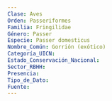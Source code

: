 ```yaml
---
Clase: Aves
Orden: Passeriformes
Familia: Fringilidae
Género: Passer
Especie: Passer domesticus
Nombre_Común: Gorrión (exótico)
Categoría_UICN: 
Estado_Conservación_Nacional: 
Sector_RBHH: 
Presencia: 
Tipo_de_Dato: 
Fuente: 
---
```

